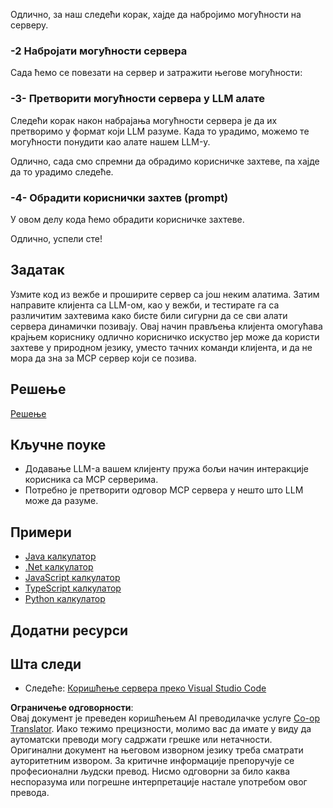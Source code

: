 <!--
CO_OP_TRANSLATOR_METADATA:
{
  "original_hash": "bc3ae5af5973160abba9976cb5a4704c",
  "translation_date": "2025-06-13T11:36:55+00:00",
  "source_file": "03-GettingStarted/03-llm-client/README.md",
  "language_code": "sr"
}
-->
Одлично, за наш следећи корак, хајде да набројимо могућности на серверу.

### -2 Набројати могућности сервера

Сада ћемо се повезати на сервер и затражити његове могућности:

### -3- Претворити могућности сервера у LLM алате

Следећи корак након набрајања могућности сервера је да их претворимо у формат који LLM разуме. Када то урадимо, можемо те могућности понудити као алате нашем LLM-у.

Одлично, сада смо спремни да обрадимо корисничке захтеве, па хајде да то урадимо следеће.

### -4- Обрадити кориснички захтев (prompt)

У овом делу кода ћемо обрадити корисничке захтеве.

Одлично, успели сте!

## Задатак

Узмите код из вежбе и проширите сервер са још неким алатима. Затим направите клијента са LLM-ом, као у вежби, и тестирате га са различитим захтевима како бисте били сигурни да се сви алати сервера динамички позивају. Овај начин прављења клијента омогућава крајњем кориснику одлично корисничко искуство јер може да користи захтеве у природном језику, уместо тачних команди клијента, и да не мора да зна за MCP сервер који се позива.

## Решење

[Решење](/03-GettingStarted/03-llm-client/solution/README.md)

## Кључне поуке

- Додавање LLM-а вашем клијенту пружа бољи начин интеракције корисника са MCP серверима.
- Потребно је претворити одговор MCP сервера у нешто што LLM може да разуме.

## Примери

- [Java калкулатор](../samples/java/calculator/README.md)
- [.Net калкулатор](../../../../03-GettingStarted/samples/csharp)
- [JavaScript калкулатор](../samples/javascript/README.md)
- [TypeScript калкулатор](../samples/typescript/README.md)
- [Python калкулатор](../../../../03-GettingStarted/samples/python)

## Додатни ресурси

## Шта следи

- Следеће: [Коришћење сервера преко Visual Studio Code](/03-GettingStarted/04-vscode/README.md)

**Ограничење одговорности**:  
Овај документ је преведен коришћењем AI преводилачке услуге [Co-op Translator](https://github.com/Azure/co-op-translator). Иако тежимо прецизности, молимо вас да имате у виду да аутоматски преводи могу садржати грешке или нетачности. Оригинални документ на његовом изворном језику треба сматрати ауторитетним извором. За критичне информације препоручује се професионални људски превод. Нисмо одговорни за било каква неспоразума или погрешне интерпретације настале употребом овог превода.